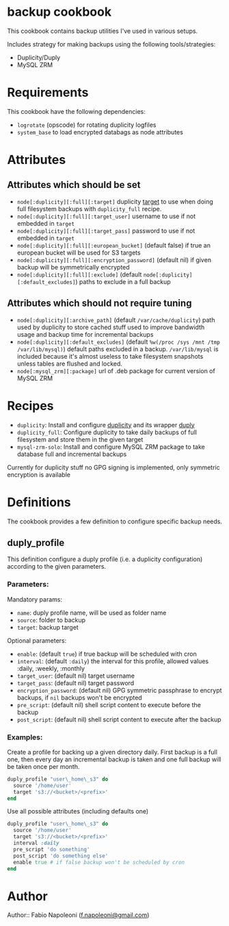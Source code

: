 # backup cookbook

This cookbook contains backup utilities I've used in various setups.

Includes strategy for making backups using the following tools/strategies:

* Duplicity/Duply
* MySQL ZRM

# Requirements

This cookbook have the following dependencies:

* `logrotate` (opscode) for rotating duplicity logfiles
* `system_base` to load encrypted databags as node attributes

# Attributes

Attributes which should be set
------------------------------

* `node[:duplicity][:full][:target]` duplicity [target](http://duplicity.nongnu.org/duplicity.1.html#sect8) to use when
 doing full filesystem backups with `duplicity_full` recipe.
* `node[:duplicity][:full][:target_user]` username to use if not embedded in `target`
* `node[:duplicity][:full][:target_pass]` password to use if not embedded in `target`
* `node[:duplicity][:full][:european_bucket]` (default false) if true an european bucket will be used for S3 targets
* `node[:duplicity][:full][:encryption_password]` (default nil) if given backup will be symmetrically encrypted
* `node[:duplicity][:full][:exclude]` (default `node[:duplicity][:default_excludes]`) paths to exclude in a full backup

Attributes which should not require tuning
------------------------------------------

* `node[:duplicity][:archive_path]` (default `/var/cache/duplicity`) path used by duplicity to store cached stuff used
  to improve bandwidth usage and backup time for incremental backups
* `node[:duplicity][:default_excludes]` (default `%w(/proc /sys /mnt /tmp /var/lib/mysql)`) default paths excluded in a
 backup. `/var/lib/mysql` is included because it's almost useless to take filesystem snapshots unless tables are flushed
 and locked.
* `node[:mysql_zrm][:package]` url of .deb package for current version of MySQL ZRM

# Recipes

* `duplicity`: Install and configure [duplicity](http://duplicity.nongnu.org/) and its wrapper [duply](http://duply.net/)
* `duplicity_full`: Configure duplicity to take daily backups of full filesystem and store them in the given target
* `mysql-zrm-solo`: Install and configure MySQL ZRM package to take database full and incremental backups

Currently for duplicity stuff no GPG signing is implemented, only symmetric encryption is available

Definitions
===========

The cookbook provides a few definition to configure specific backup needs.

duply\_profile
--------------

This definition configure a duply profile (i.e. a duplicity configuration)
according to the given parameters.

### Parameters:

Mandatory params:

* `name`: duply profile name, will be used as folder name
* `source`: folder to backup
* `target`: backup target

Optional parameters:

* `enable`: (default `true`) if true backup will be scheduled with cron
* `interval`: (default `:daily`) the interval for this profile, allowed values :daily, :weekly, :monthly
* `target_user`: (default nil) target username
* `target_pass`: (default nil) target password
* `encryption_password`: (default nil) GPG symmetric passphrase to encrypt backups, if `nil` backups won't be encrypted
* `pre_script`: (default nil) shell script content to execute before the backup
* `post_script`: (default nil) shell script content to execute after the backup

### Examples:

Create a profile for backing up a given directory daily. First backup is a full one,
 then every day an incremental backup is taken and one full backup will be taken once
 per month.

```ruby
duply_profile "user\_home\_s3" do
  source '/home/user'
  target 's3://<bucket>/<prefix>'
end
```

Use all possible attributes (including defaults one)

```ruby
duply_profile "user\_home\_s3" do
  source '/home/user'
  target 's3://<bucket>/<prefix>'
  interval :daily
  pre_script 'do something'
  post_script 'do something else'
  enable true # if false backup won't be scheduled by cron
end
```

# Author

Author:: Fabio Napoleoni (<f.napoleoni@gmail.com>)
